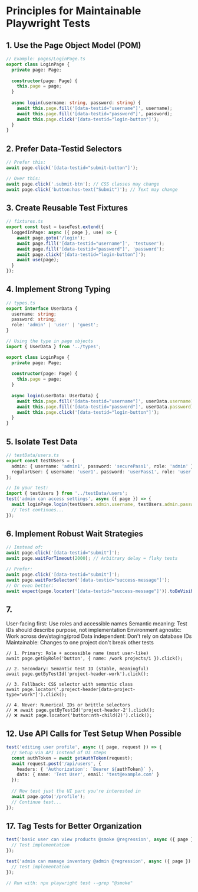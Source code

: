 # Principles for Maintainable Playwright Tests

## 1. Use the Page Object Model (POM)
```typescript
// Example: pages/LoginPage.ts
export class LoginPage {
  private page: Page;
  
  constructor(page: Page) {
    this.page = page;
  }
  
  async login(username: string, password: string) {
    await this.page.fill('[data-testid="username"]', username);
    await this.page.fill('[data-testid="password"]', password);
    await this.page.click('[data-testid="login-button"]');
  }
}
```

## 2. Prefer Data-Testid Selectors
```typescript
// Prefer this:
await page.click('[data-testid="submit-button"]');

// Over this:
await page.click('.submit-btn'); // CSS classes may change
await page.click('button:has-text("Submit")'); // Text may change
```

## 3. Create Reusable Test Fixtures
```typescript
// fixtures.ts
export const test = baseTest.extend({
  loggedInPage: async ({ page }, use) => {
    await page.goto('/login');
    await page.fill('[data-testid="username"]', 'testuser');
    await page.fill('[data-testid="password"]', 'password');
    await page.click('[data-testid="login-button"]');
    await use(page);
  }
});
```

## 4. Implement Strong Typing
```typescript
// types.ts
export interface UserData {
  username: string;
  password: string;
  role: 'admin' | 'user' | 'guest';
}

// Using the type in page objects
import { UserData } from '../types';

export class LoginPage {
  private page: Page;
  
  constructor(page: Page) {
    this.page = page;
  }
  
  async login(userData: UserData) {
    await this.page.fill('[data-testid="username"]', userData.username);
    await this.page.fill('[data-testid="password"]', userData.password);
    await this.page.click('[data-testid="login-button"]');
  }
}
```


## 5. Isolate Test Data
```typescript
// testData/users.ts
export const testUsers = {
  admin: { username: 'admin1', password: 'securePass1', role: 'admin' },
  regularUser: { username: 'user1', password: 'userPass1', role: 'user' }
};

// In your test:
import { testUsers } from '../testData/users';
test('admin can access settings', async ({ page }) => {
  await loginPage.login(testUsers.admin.username, testUsers.admin.password);
  // Test continues...
});
```

## 6. Implement Robust Wait Strategies
```typescript
// Instead of:
await page.click('[data-testid="submit"]');
await page.waitForTimeout(2000); // Arbitrary delay = flaky tests

// Prefer:
await page.click('[data-testid="submit"]');
await page.waitForSelector('[data-testid="success-message"]');
// Or even better:
await expect(page.locator('[data-testid="success-message"]')).toBeVisible();
```

## 7.
User-facing first: Use roles and accessible names
Semantic meaning: Test IDs should describe purpose, not implementation
Environment agnostic: Work across dev/staging/prod
Data independent: Don't rely on database IDs
Maintainable: Changes to one project don't break other tests
```
// 1. Primary: Role + accessible name (most user-like)
await page.getByRole('button', { name: /work projects/i }).click();

// 2. Secondary: Semantic test ID (stable, meaningful)
await page.getByTestId('project-header-work').click();

// 3. Fallback: CSS selector with semantic class
await page.locator('.project-header[data-project-type="work"]').click();

// 4. Never: Numerical IDs or brittle selectors
// ❌ await page.getByTestId('project-header-2').click();
// ❌ await page.locator('button:nth-child(2)').click();
```

## 12. Use API Calls for Test Setup When Possible
```typescript
test('editing user profile', async ({ page, request }) => {
  // Setup via API instead of UI steps
  const authToken = await getAuthToken(request);
  await request.post('/api/users', {
    headers: { 'Authorization': `Bearer ${authToken}` },
    data: { name: 'Test User', email: 'test@example.com' }
  });
  
  // Now test just the UI part you're interested in
  await page.goto('/profile');
  // Continue test...
});
```


## 17. Tag Tests for Better Organization
```typescript
test('basic user can view products @smoke @regression', async ({ page }) => {
  // Test implementation
});

test('admin can manage inventory @admin @regression', async ({ page }) => {
  // Test implementation
});

// Run with: npx playwright test --grep "@smoke"
```
